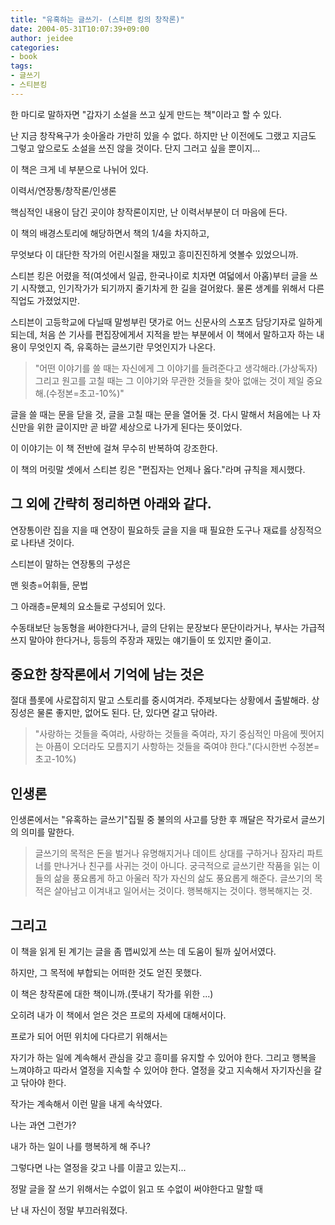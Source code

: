 ```yaml
---
title: "유혹하는 글쓰기- (스티븐 킹의 창작론)"
date: 2004-05-31T10:07:39+09:00
author: jeidee
categories:
- book
tags:
- 글쓰기
- 스티븐킹
---
```


한 마디로 말하자면 "갑자기 소설을 쓰고 싶게 만드는 책"이라고 할 수 있다.

난 지금 창작욕구가 솟아올라 가만히 있을 수 없다. 하지만 난 이전에도 그랬고 지금도 그렇고 앞으로도 소설을 쓰진 않을 것이다. 단지 그러고 싶을 뿐이지...



이 책은 크게 네 부분으로 나뉘어 있다.

이력서/연장통/창작론/인생론



핵심적인 내용이 담긴 곳이야 창작론이지만, 난 이력서부분이 더 마음에 든다.

이 책의 배경스토리에 해당하면서 책의 1/4을 차지하고,

무엇보다 이 대단한 작가의 어린시절을 재밌고 흥미진진하게 엿볼수 있었으니까.

스티븐 킹은 어렸을 적(여섯에서 일곱, 한국나이로 치자면 여덟에서 아홉)부터 글을 쓰기 시작했고, 인기작가가 되기까지 줄기차게 한 길을 걸어왔다. 물론 생계를 위해서 다른 직업도 가졌었지만.



스티븐이 고등학교에 다닐때 말썽부린 댓가로 어느 신문사의 스포츠 담당기자로 일하게 되는데, 처음 쓴 기사를 편집장에게서 지적을 받는 부분에서 이 책에서 말하고자 하는 내용이 무엇인지 즉, 유혹하는 글쓰기란 무엇인지가 나온다.



>"어떤 이야기를 쓸 때는 자신에게 그 이야기를 들려준다고 생각해라.(가상독자) 그리고 원고를 고칠 때는 그 이야기와 무관한 것들을 찾아 없애는 것이 제일 중요해.(수정본=초고-10%)"

글을 쓸 때는 문을 닫을 것, 글을 고칠 때는 문을 열어둘 것. 다시 말해서 처음에는 나 자신만을 위한 글이지만 곧 바깥 세상으로 나가게 된다는 뜻이었다.



이 이야기는 이 책 전반에 걸쳐 무수히 반복하여 강조한다.

이 책의 머릿말 셋에서 스티븐 킹은 "편집자는 언제나 옳다."라며 규칙을 제시했다.



## 그 외에 간략히 정리하면 아래와 같다.

연장통이란 집을 지을 때 연장이 필요하듯 글을 지을 때 필요한 도구나 재료를 상징적으로 나타낸 것이다.

스티븐이 말하는 연장통의 구성은

맨 윗층=어휘들, 문법

그 아래층=문체의 요소들로 구성되어 있다.

수동태보단 능동형을 써야한다거나, 글의 단위는 문장보다 문단이라거나, 부사는 가급적 쓰지 말아야 한다거나, 등등의 주장과 재밌는 얘기들이 또 있지만 줄이고.



## 중요한 창작론에서 기억에 남는 것은

절대 플롯에 사로잡히지 말고 스토리를 중시여겨라.
주제보다는 상황에서 출발해라.
상징성은 물론 좋지만, 없어도 된다. 단, 있다면 갈고 닦아라.

>"사랑하는 것들을 죽여라, 사랑하는 것들을 죽여라, 자기 중심적인 마음에 찟어지는 아픔이 오더라도 모름지기 사항하는 것들을 죽여야 한다."(다시한번 수정본=초고-10%)


## 인생론

인생론에서는 "유혹하는 글쓰기"집필 중 불의의 사고를 당한 후 깨달은 작가로서 글쓰기의 의미를 말한다.

>글쓰기의 목적은 돈을 벌거나 유명해지거나 데이트 상대를 구하거나 잠자리 파트너를 만나거나 친구를 사귀는 것이 아니다. 궁극적으로 글쓰기란 작품을 읽는 이들의 삶을 풍요롭게 하고 아울러 작가 자신의 삶도 풍요롭게 해준다. 글쓰기의 목적은 살아남고 이겨내고 일어서는 것이다. 행복해지는 것이다. 행복해지는 것.


## 그리고

이 책을 읽게 된 계기는 글을 좀 맵씨있게 쓰는 데 도움이 될까 싶어서였다.

하지만, 그 목적에 부합되는 어떠한 것도 얻진 못했다.

이 책은 창작론에 대한 책이니까.(풋내기 작가를 위한 ...)



오히려 내가 이 책에서 얻은 것은 프로의 자세에 대해서이다.

프로가 되어 어떤 위치에 다다르기 위해서는

자기가 하는 일에 계속해서 관심을 갖고 흥미를 유지할 수 있어야 한다. 그리고 행복을 느껴야하고 따라서 열정을 지속할 수 있어야 한다. 열정을 갖고 지속해서 자기자신을 갈고 닦아야 한다.

작가는 계속해서 이런 말을 내게 속삭였다.



나는 과연 그런가?

내가 하는 일이 나를 행복하게 해 주나?

그렇다면 나는 열정을 갖고 나를 이끌고 있는지...



정말 글을 잘 쓰기 위해서는 수없이 읽고 또 수없이 써야한다고 말할 때

난 내 자신이 정말 부끄러워졌다.